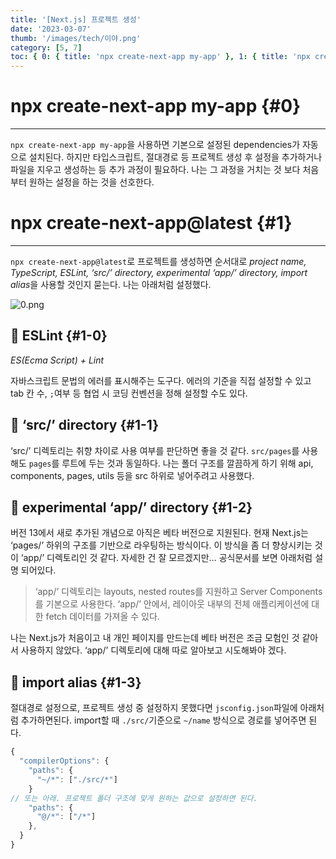```yaml
---
title: '[Next.js] 프로젝트 생성'
date: '2023-03-07'
thumb: '/images/tech/이야.png'
category: [5, 7]
toc: { 0: { title: 'npx create-next-app my-app' }, 1: { title: 'npx create-next-app@latest', item: ['🔎 ESLint', '🔎 ‘src/’ directory', '🔎 experimental ‘app/’ directory', '🔎 import alias'] } }
---
```


# npx create-next-app my-app {#0}

---

`npx create-next-app my-app`을 사용하면 기본으로 설정된 dependencies가 자동으로 설치된다. 하지만 타입스크립트, 절대경로 등 프로젝트 생성 후 설정을 추가하거나 파일을 지우고 생성하는 등 추가 과정이 필요하다. 나는 그 과정을 거치는 것 보다 처음부터 원하는 설정을 하는 것을 선호한다.

# npx create-next-app@latest {#1}

---

`npx create-next-app@latest`로 프로젝트를 생성하면 순서대로 *project name, TypeScript, ESLint, ‘src/’ directory, experimental ‘app/’ directory, import alias*을 사용할 것인지 묻는다. 나는 아래처럼 설정했다.

![0.png](/images/blog/230300/0.png)

## 🔎 ESLint {#1-0}

_ES(Ecma Script) + Lint_

자바스크립트 문법의 에러를 표시해주는 도구다. 에러의 기준을 직접 설정할 수 있고 tab 칸 수, `;`여부 등 협업 시 코딩 컨벤션을 정해 설정할 수도 있다.

## 🔎 ‘src/’ directory {#1-1}

‘src/’ 디렉토리는 취향 차이로 사용 여부를 판단하면 좋을 것 같다. `src/pages`를 사용해도 `pages`를 루트에 두는 것과 동일하다. 나는 폴더 구조를 깔끔하게 하기 위해 api, components, pages, utils 등을 src 하위로 넣어주려고 사용했다.

## 🔎 experimental ‘app/’ directory {#1-2}

버전 13에서 새로 추가된 개념으로 아직은 베타 버전으로 지원된다. 현재 Next.js는 ‘pages/’ 하위의 구조를 기반으로 라우팅하는 방식이다. 이 방식을 좀 더 향상시키는 것이 ‘app/’ 디렉토리인 것 같다. 자세한 건 잘 모르겠지만… 공식문서를 보면 아래처럼 설명 되어있다.

> ‘app/’ 디렉토리는 layouts, nested routes를 지원하고 Server Components를 기본으로 사용한다. ‘app/’ 안에서, 레이아웃 내부의 전체 애플리케이션에 대한 fetch 데이터를 가져올 수 있다.

나는 Next.js가 처음이고 내 개인 페이지를 만드는데 베타 버전은 조금 모험인 것 같아서 사용하지 않았다. ‘app/’ 디렉토리에 대해 따로 알아보고 시도해봐야 겠다.

## 🔎 import alias {#1-3}

절대경로 설정으로, 프로젝트 생성 중 설정하지 못했다면 `jsconfig.json`파일에 아래처럼 추가하면된다. import할 때 `./src/`기준으로 `~/name` 방식으로 경로를 넣어주면 된다.

```jsx
{
  "compilerOptions": {
    "paths": {
      "~/*": ["./src/*"]
    }
// 또는 아래. 프로젝트 폴더 구조에 맞게 원하는 값으로 설정하면 된다.
    "paths": {
      "@/*": ["/*"]
    },
  }
}
```
